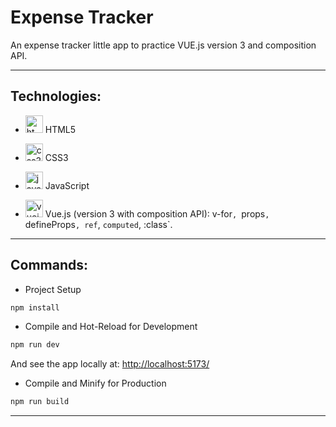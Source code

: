 # Expense Tracker

An expense tracker little app to practice VUE.js version 3 and composition API.

---

## Technologies:

- <img width="28" height="28" src="https://img.icons8.com/color/28/html-5--v1.png" alt="html-5--v1"/> HTML5

- <img width="28" height="28" src="https://img.icons8.com/color/28/css3.png" alt="css3"/> CSS3

- <img width="28" height="28" src="https://img.icons8.com/color/28/javascript--v1.png" alt="javascript--v1"/> JavaScript

- <img width="28" height="28" src="https://img.icons8.com/fluency/28/vuejs.png" alt="vuejs"/> Vue.js (version 3 with composition API): v-for`, `props`, `defineProps`, ref`, `computed`, :class`.

---

## Commands:

- Project Setup

```sh
npm install
```

- Compile and Hot-Reload for Development

```sh
npm run dev
```

And see the app locally at: [http://localhost:5173/](http://localhost:5173/)

- Compile and Minify for Production

```sh
npm run build
```

---
